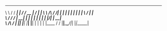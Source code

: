 __          ________ _      _____ ____  __  __ ______ 
 \ \        / /  ____| |    / ____/ __ \|  \/  |  ____|
  \ \  /\  / /| |__  | |   | |   | |  | | \  / | |__   
   \ \/  \/ / |  __| | |   | |   | |  | | |\/| |  __|  
    \  /\  /  | |____| |___| |___| |__| | |  | | |____ 
     \/  \/   |______|______\_____\____/|_|  |_|______|
                                                       
                                                       